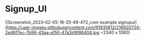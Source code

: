 # Signup_UI

![Screenshot_2023-02-05-18-25-49-472_com example signupui](https://user-images.githubusercontent.com/91935812/216820734-2e46f7ec-7b96-43aa-a150-47a3d9f86404.jpg =2340 x 1080)
